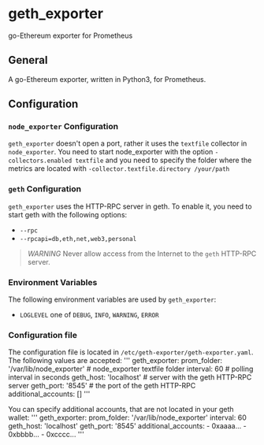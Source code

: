 # geth_exporter
go-Ethereum exporter for Prometheus

## General
A go-Ethereum exporter, written in Python3, for Prometheus.

## Configuration
### `node_exporter` Configuration
`geth_exporter` doesn't open a port, rather it uses the `textfile` collector in `node_exporter`. You need to start
node_exporter with the option `-collectors.enabled textfile` and you need to specify the folder where the metrics are
located with `-collector.textfile.directory /your/path`

### `geth` Configuration
`geth_exporter` uses the HTTP-RPC server in geth. To enable it, you need to start geth with the following options:
*   `--rpc`
*   `--rpcapi=db,eth,net,web3,personal`

> *WARNING* Never allow access from the Internet to the `geth` HTTP-RPC server.

### Environment Variables
The following environment variables are used by `geth_exporter`:
*   `LOGLEVEL` one of `DEBUG`, `INFO`, `WARNING`, `ERROR`

### Configuration file
The configuration file is located in `/etc/geth-exporter/geth-exporter.yaml`. The following values are accepted:
'''
geth_exporter:
  prom_folder: '/var/lib/node_exporter' # node_exporter textfile folder
  interval: 60 # polling interval in seconds
  geth_host: 'localhost' # server with the geth HTTP-RPC server
  geth_port: '8545' # the port of the geth HTTP-RPC
  additional_accounts: []
'''

You can specify additional accounts, that are not located in your geth wallet:
'''
geth_exporter:
  prom_folder: '/var/lib/node_exporter'
  interval: 60
  geth_host: 'localhost'
  geth_port: '8545'
  additional_accounts:
    - 0xaaaa...
    - 0xbbbb...
    - 0xcccc...
'''
